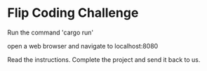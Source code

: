 # Flip Coding Challenge

Run the command 'cargo run'

open a web browser and navigate to localhost:8080

Read the instructions. Complete the project and send it back to us.